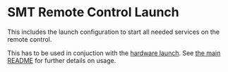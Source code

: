 # SMT Remote Control Launch

This includes the launch configuration to start all needed services on the remote control.

This has to be used in conjuction with the [hardware launch](../smt_launch_hardware/README.md).
See [the main README](../README.md) for further details on usage.

